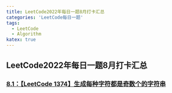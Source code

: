 ```yaml
---
title: LeetCode2022年每日一题8月打卡汇总
categories: 'LeetCode每日一题'
tags: 
  - LeetCode
  - Algorithm
katex: true
---
```

## LeetCode2022年每日一题8月打卡汇总

### [8.1：【LeetCode 1374】生成每种字符都是奇数个的字符串](https://leetcode.cn/problems/generate-a-string-with-characters-that-have-odd-counts/)
